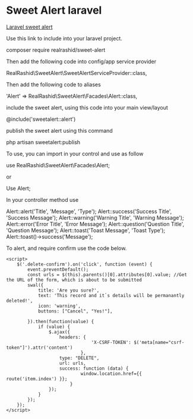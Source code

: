 <h1>Sweet Alert laravel</h1>

<p><a href="https://realrashid.github.io/sweet-alert/install">Laravel sweet alert</a></p>

<p>Use this link to include into your laravel project. </p>

composer require realrashid/sweet-alert

<p> Then add the following code into config/app service provider </p>

RealRashid\SweetAlert\SweetAlertServiceProvider::class,

<p> Then add the following code to aliases </p>

'Alert' => RealRashid\SweetAlert\Facades\Alert::class,

<p>include the sweet alert, using this code into your main view/layout</p>

@include('sweetalert::alert')

<p>publish the sweet alert using this command </p>

php artisan sweetalert:publish

<p> To use, you can import in your control and use as follow </p>

use RealRashid\SweetAlert\Facades\Alert;

or 

Use Alert;

<p>In your controller method use</p>

Alert::alert('Title', 'Message', 'Type');
Alert::success('Success Title', 'Success Message');
Alert::warning('Warning Title', 'Warning Message');
Alert::error('Error Title', 'Error Message');
Alert::question('Question Title', 'Question Message');
Alert::toast('Toast Message', 'Toast Type');
Alert::toast()->success('Message');


<p> To alert, and require confirm use the code below. </p>

<script src="https://unpkg.com/sweetalert/dist/sweetalert.min.js"></script>
    <script>
        $('.delete-confirm').on('click', function (event) {
            event.preventDefault();
            const urls = $(this).parents()[0].attributes[0].value; //Get the URL of the form, which is about to be submitted
            swal({
                title: 'Are you sure?',
                text: 'This record and it`s details will be permanantly deleted!',
                icon: 'warning',
                buttons: ["Cancel", "Yes!"],
                
            }).then(function(value) {
                if (value) {
                    $.ajax({
                        headers: {
                                    'X-CSRF-TOKEN': $('meta[name="csrf-token"]').attr('content')
                                },
                        type: "DELETE",
                        url: urls,
                        success: function (data) {
                                window.location.href={{ route('item.index') }};                 
                            }         
                    });
                }
            });
        });
    </script>
